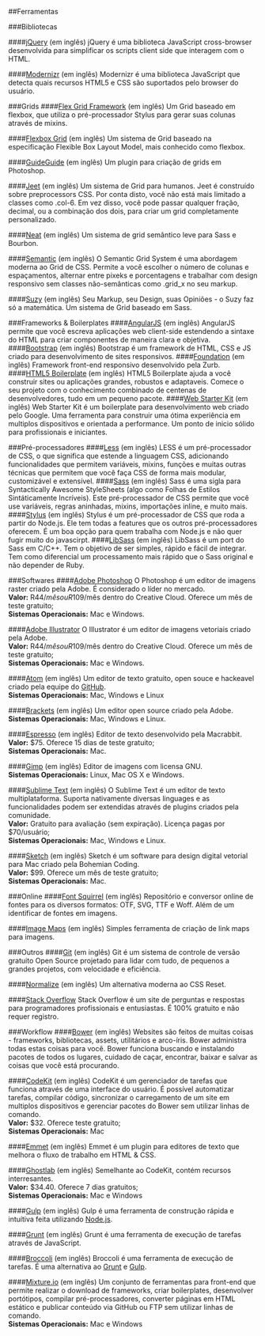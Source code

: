 ##Ferramentas

###Bibliotecas

####[jQuery](https://jquery.com) (em inglês)
jQuery é uma biblioteca JavaScript cross-browser desenvolvida para simplificar os scripts client side que interagem com o HTML.

####[Modernizr](http://modernizr.com) (em inglês)
Modernizr é uma biblioteca JavaScript que detecta quais recursos HTML5 e CSS são suportados pelo browser do usuário.

###Grids
####[Flex Grid Framework](https://afonsopacifer.github.io/flex-grid-framework/)  (em inglês)
Um Grid baseado em flexbox, que utiliza o pré-processador Stylus para gerar suas colunas através de mixins.

####[Flexbox Grid](http://flexboxgrid.com/) (em inglês)
Um sistema de Grid baseado na especificação Flexible Box Layout Model, mais conhecido como flexbox.

####[GuideGuide](http://guideguide.me) (em inglês)
Um plugin para criação de grids em Photoshop.

####[Jeet](http://jeet.gs) (em inglês)
Um sistema de Grid para humanos. Jeet é construído sobre preprocessors CSS. Por conta disto, você não está mais limitado a classes como .col-6. Em vez disso, você pode passar qualquer fração, decimal, ou a combinação dos dois, para criar um grid completamente personalizado.

####[Neat](http://neat.bourbon.io) (em inglês)
Um sistema de grid semântico leve para Sass e Bourbon.

####[Semantic](http://semantic.gs) (em inglês)
O Semantic Grid System é uma abordagem moderna ao Grid de CSS. Permite a você escolher o número de colunas e espaçamentos, alternar entre pixeks e porcentagens e trabalhar com design responsivo sem classes não-semânticas como .grid_x no seu markup.

####[Suzy](http://susy.oddbird.net) (em inglês)
Seu Markup, seu Design, suas Opiniões - o Suzy faz só a matemática. Um sistema de Grid baseado em Sass.

###Frameworks & Boilerplates
####[AngularJS](https://angularjs.org) (em inglês)
AngularJS permite que você escreva aplicações web client-side estendendo a sintaxe do HTML para criar componentes de maneira clara e objetiva.  
####[Bootstrap](http://getbootstrap.com) (em inglês)
Bootstrap é um framework de HTML, CSS e JS criado para desenvolvimento de sites responsivos.
####[Foundation](http://foundation.zurb.com) (em inglês)
Framework front-end responsivo desenvolvido pela Zurb.
####[HTML5 Boilerplate](https://html5boilerplate.com) (em inglês)
HTML5 Boilerplate ajuda a você construir sites ou aplicações grandes, robustos e adaptaveis. Comece o seu projeto com o conhecimento combinado de centenas de desenvolvedores, tudo em um pequeno pacote.
####[Web Starter Kit](https://developers.google.com/web/starter-kit) (em inglês)
Web Starter Kit é um boilerplate para desenvolvimento web criado pelo Google. Uma ferramenta para construir uma ótima experiência em multiplos dispositivos e orientada a performance.  Um ponto de inicio sólido para profissionais e iniciantes.

###Pré-processadores
####[Less](http://lesscss.org) (em inglês)
LESS é um pré-processador de CSS, o que significa que estende a linguagem CSS, adicionando funcionalidades que permitem variáveis, mixins, funções e muitas outras técnicas que permitem que você faça CSS de forma mais modular, customizável e extensível.
####[Sass](http://sass-lang.com) (em inglês)
Sass é uma sigla para Syntactically Awesome StyleSheets (algo como Folhas de Estilos Sintáticamente Incríveis).
Este pré-processador de CSS permite que você use  variáveis, regras aninhadas, mixins, importações inline, e muito mais.
####[Stylus](https://learnboost.github.io/stylus/) (em inglês)
Stylus é um pré-processador de CSS que roda a partir do Node.js. Ele tem todas a features que os outros pré-processadores oferecem. É um boa opção para quem trabalha com Node.js e não quer fugir muito do javascirpt.
####[LibSass](http://libsass.org/) (em inglês)
LibSass é um port do Sass em C/C++. Tem o objetivo de ser simples, rápido e fácil de integrar.
Tem como diferencial um processamento mais rápido que o Sass original e não depender de Ruby.

###Softwares
####[Adobe Photoshop](http://www.adobe.com/br/products/photoshop)
O Photoshop é um editor de imagens raster criado pela Adobe. É considerado o líder no mercado.
<br>**Valor:** R$44/mês ou R$109/mês dentro do Creative Cloud. Oferece um mês de teste gratuito;
<br>**Sistemas Operacionais:** Mac e Windows.

####[Adobe Illustrator](http://www.adobe.com/br/products/illustrator)
O Illustrator é um editor de imagens vetoriais criado pela Adobe.
<br>**Valor:** R$44/mês ou R$109/mês dentro do Creative Cloud. Oferece um mês de teste gratuito;
<br>**Sistemas Operacionais:** Mac e Windows.

####[Atom](https://atom.io) (em inglês)
Um editor de texto gratuito, open souce e hackeavel criado pela equipe do [GitHub](/github.com).
<br>**Sistemas Operacionais:** Mac, Windows e Linux

####[Brackets](http://brackets.io) (em inglês)
Um editor open source criado pela Adobe.
<br>**Sistemas Operacionais:** Mac, Windows e Linux.

####[Espresso](http://macrabbit.com/espresso) (em inglês)
Editor de texto desenvolvido pela Macrabbit.
<br>**Valor:** $75. Oferece 15 dias de teste gratuito;
<br>**Sistemas Operacionais:** Mac.

####[Gimp](http://www.gimp.org) (em inglês)
Editor de imagens com licensa GNU.
<br>**Sistemas Operacionais:** Linux, Mac OS X e Windows.

####[Sublime Text](http://www.sublimetext.com) (em inglês)
O Sublime Text é um editor de texto multiplataforma. Suporta nativamente diversas linguages e as funcionalidades podem ser extendidas através de plugins criados pela comunidade.
<br>**Valor:** Gratuito para avaliação (sem expiração). Licença pagas por $70/usuário;
<br>**Sistemas Operacionais:** Mac, Windows e Linux.

####[Sketch](http://bohemiancoding.com/sketch) (em inglês)
Sketch é um software para design digital vetorial para Mac criado pela Bohemian Coding.
<br>**Valor:** $99. Oferece um mês de teste gratuito;
<br>**Sistemas Operacionais:** Mac.

###Online
####[Font Squirrel](http://www.fontsquirrel.com) (em inglês)
Repositório e conversor online de fontes para os diversos formatos: OTF, SVG, TTF e Woff. Além de um identificar de fontes em imagens.

####[Image Maps](http://www.image-maps.com) (em inglês)
Simples ferramenta de criação de link maps para imagens.

###Outros
####[Git](http://git-scm.com) (em inglês)
Git é um sistema de controle de versão gratuito Open Source projetado para lidar com tudo, de pequenos a grandes projetos, com velocidade e eficiência.

####[Normalize](http://necolas.github.io/normalize.css) (em inglês)
Um alternativa moderna ao CSS Reset.

####[Stack Overflow](http://stackoverflow.com)
Stack Overflow é um site de perguntas e respostas para programadores profissionais e entusiastas. É 100% gratuito e não requer registro.

###Workflow
####[Bower](http://bower.io) (em inglês)
Websites são feitos de muitas coisas - frameworks, bibliotecas, assets, utilitários e arco-íris. Bower administra todas estas coisas para você. Bower funciona buscando e instalando pacotes de todos os lugares, cuidado de caçar, encontrar, baixar e salvar as coisas que você está procurando.

####[CodeKit](https://incident57.com/codekit) (em inglês)
CodeKit é um gerenciador de tarefas que funciona através de uma interface do usuário. É possível automatizar tarefas, compilar código, sincronizar o carregamento de um site em multiplos dispositivos e gerenciar pacotes do Bower sem utilizar linhas de comando.
<br>**Valor:** $32. Oferece teste gratuito;
<br>**Sistemas Operacionais:** Mac

####[Emmet](http://emmet.io) (em inglês)
Emmet é um plugin para editores de texto que melhora o fluxo de trabalho em HTML & CSS.

####[Ghostlab](http://vanamco.com/ghostlab/) (em inglês)
Semelhante ao CodeKit, contém recursos interresantes. 
<br>**Valor:** $34.40. Oferece 7 dias gratuitos;
<br>**Sistemas Operacionais:** Mac e Windows

####[Gulp](http://gulpjs.com) (em inglês)
Gulp é uma ferramenta de construção rápida e intuítiva feita utilizando [Node.js](https://nodejs.org).

####[Grunt](http://gruntjs.com/) (em inglês)
Grunt é uma ferramenta de execução de tarefas através de JavaScript.

####[Broccoli](https://github.com/broccolijs/broccoli) (em inglês)
Broccoli é uma ferramenta de execução de tarefas. É uma alternativa ao [Grunt](http://gruntjs.com/) e [Gulp](http://gulpjs.com/).

####[Mixture.io](http://mixture.io) (em inglês)
Um conjunto de ferramentas para front-end que permite realizar o download de frameworks, criar boilerplates, desenvolver portótipos, compilar pré-processadores, converter páginas em HTML estático e publicar conteúdo via GitHub ou FTP sem utilizar linhas de comando.
<br>**Sistemas Operacionais:** Mac e Windows

